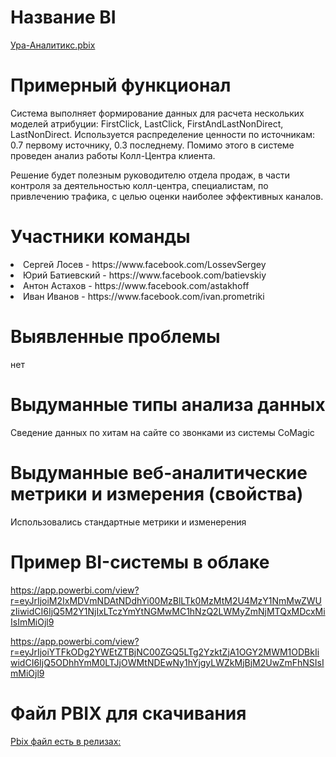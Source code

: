 # Название BI

[Ура-Аналитикс.pbix](https://github.com/UraAnalytics/corehackathon/releases/download/v1/-.pbix)


# Примерный функционал

Система выполняет формирование данных для расчета нескольких моделей атрибуции: FirstClick, LastClick, FirstAndLastNonDirect, LastNonDirect. Используется распределение ценности по источникам: 0.7 первому источнику, 0.3 последнему. Помимо этого в системе проведен анализ работы Колл-Центра клиента.

Решение будет полезным руководителю отдела продаж, в части контроля за деятельностью колл-центра, специалистам, по привлечению трафика, с целью оценки наиболее эффективных каналов.

# Участники команды

<li> Сергей Лосев - https://www.facebook.com/LossevSergey
<li> Юрий Батиевский - https://www.facebook.com/batievskiy
<li> Антон Астахов - https://www.facebook.com/astakhoff
<li> Иван Иванов - https://www.facebook.com/ivan.prometriki

# Выявленные проблемы

нет

# Выдуманные типы анализа данных

Сведение данных по хитам на сайте со звонками из системы CoMagic

# Выдуманные веб-аналитические метрики и измерения (свойства)

Использовались стандартные метрики и изменерения

# Пример BI-системы в облаке

https://app.powerbi.com/view?r=eyJrIjoiM2IxMDVmNDAtNDdhYi00MzBlLTk0MzMtM2U4MzY1NmMwZWUzIiwidCI6IjQ5M2Y1NjIxLTczYmYtNGMwMC1hNzQ2LWMyZmNjMTQxMDcxMiIsImMiOjl9

https://app.powerbi.com/view?r=eyJrIjoiYTFkODg2YWEtZTBjNC00ZGQ5LTg2YzktZjA1OGY2MWM1ODBkIiwidCI6IjQ5ODhhYmM0LTJjOWMtNDEwNy1hYjgyLWZkMjBjM2UwZmFhNSIsImMiOjl9

# Файл PBIX для скачивания

[Pbix файл есть в релизах:](https://github.com/UraAnalytics/corehackathon/releases/download/v1/-.pbix)
